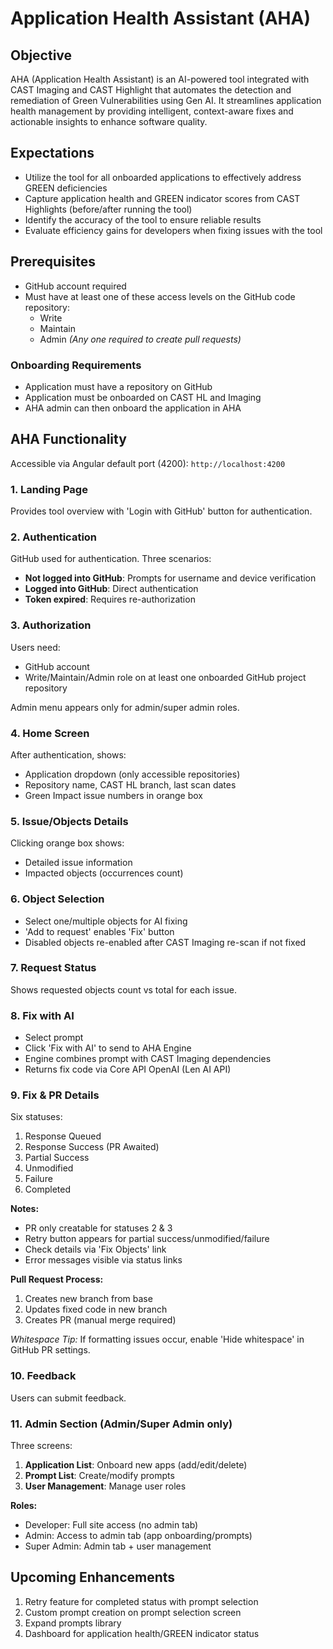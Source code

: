 # Application Health Assistant (AHA)

## Objective
AHA (Application Health Assistant) is an AI-powered tool integrated with CAST Imaging and CAST Highlight that automates the detection and remediation of Green Vulnerabilities using Gen AI. It streamlines application health management by providing intelligent, context-aware fixes and actionable insights to enhance software quality.

## Expectations
- Utilize the tool for all onboarded applications to effectively address GREEN deficiencies
- Capture application health and GREEN indicator scores from CAST Highlights (before/after running the tool)
- Identify the accuracy of the tool to ensure reliable results
- Evaluate efficiency gains for developers when fixing issues with the tool

## Prerequisites
- GitHub account required
- Must have at least one of these access levels on the GitHub code repository:
  - Write
  - Maintain
  - Admin
  *(Any one required to create pull requests)*

### Onboarding Requirements
- Application must have a repository on GitHub
- Application must be onboarded on CAST HL and Imaging
- AHA admin can then onboard the application in AHA

## AHA Functionality
Accessible via Angular default port (4200): `http://localhost:4200`

### 1. Landing Page
Provides tool overview with 'Login with GitHub' button for authentication.

### 2. Authentication
GitHub used for authentication. Three scenarios:
- **Not logged into GitHub**: Prompts for username and device verification
- **Logged into GitHub**: Direct authentication
- **Token expired**: Requires re-authorization

### 3. Authorization
Users need:
- GitHub account
- Write/Maintain/Admin role on at least one onboarded GitHub project repository

Admin menu appears only for admin/super admin roles.

### 4. Home Screen
After authentication, shows:
- Application dropdown (only accessible repositories)
- Repository name, CAST HL branch, last scan dates
- Green Impact issue numbers in orange box

### 5. Issue/Objects Details
Clicking orange box shows:
- Detailed issue information
- Impacted objects (occurrences count)

### 6. Object Selection
- Select one/multiple objects for AI fixing
- 'Add to request' enables 'Fix' button
- Disabled objects re-enabled after CAST Imaging re-scan if not fixed

### 7. Request Status
Shows requested objects count vs total for each issue.

### 8. Fix with AI
- Select prompt
- Click 'Fix with AI' to send to AHA Engine
- Engine combines prompt with CAST Imaging dependencies
- Returns fix code via Core API OpenAI (Len AI API)

### 9. Fix & PR Details
Six statuses:
1. Response Queued
2. Response Success (PR Awaited)
3. Partial Success
4. Unmodified
5. Failure
6. Completed

**Notes:**
- PR only creatable for statuses 2 & 3
- Retry button appears for partial success/unmodified/failure
- Check details via 'Fix Objects' link
- Error messages visible via status links

**Pull Request Process:**
1. Creates new branch from base
2. Updates fixed code in new branch
3. Creates PR (manual merge required)

*Whitespace Tip:* If formatting issues occur, enable 'Hide whitespace' in GitHub PR settings.

### 10. Feedback
Users can submit feedback.

### 11. Admin Section (Admin/Super Admin only)
Three screens:
1. **Application List**: Onboard new apps (add/edit/delete)
2. **Prompt List**: Create/modify prompts
3. **User Management**: Manage user roles

**Roles:**
- Developer: Full site access (no admin tab)
- Admin: Access to admin tab (app onboarding/prompts)
- Super Admin: Admin tab + user management

## Upcoming Enhancements
1. Retry feature for completed status with prompt selection
2. Custom prompt creation on prompt selection screen
3. Expand prompts library
4. Dashboard for application health/GREEN indicator status
